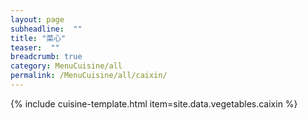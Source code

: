 ```yaml
---
layout: page
subheadline:  ""
title: "菜心" 
teaser:  "" 
breadcrumb: true
category: MenuCuisine/all
permalink: /MenuCuisine/all/caixin/
---
```


{% include cuisine-template.html item=site.data.vegetables.caixin %}
